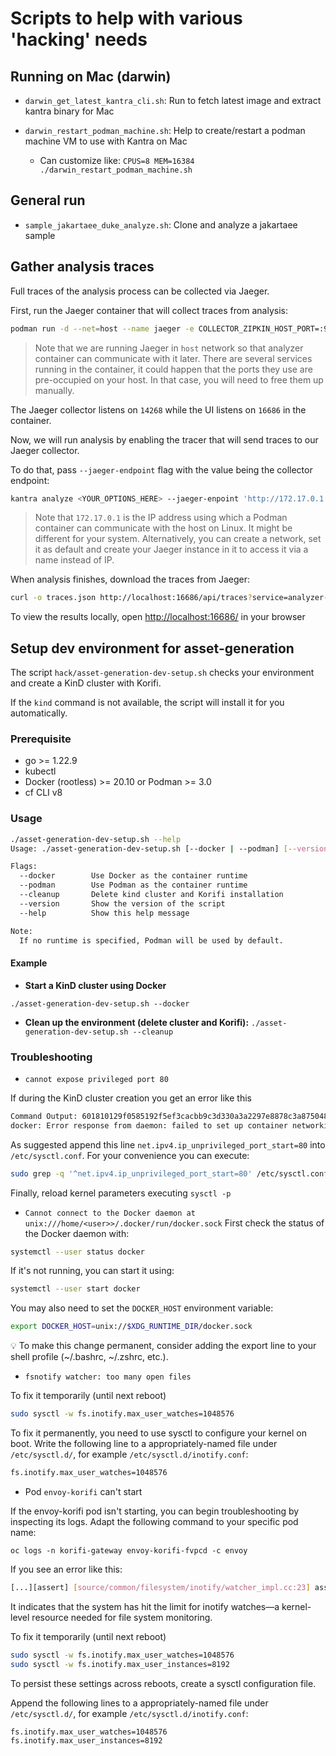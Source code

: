 # Scripts to help with various 'hacking' needs

## Running on Mac (darwin)
* `darwin_get_latest_kantra_cli.sh`:  Run to fetch latest image and extract kantra binary for Mac

* `darwin_restart_podman_machine.sh`:  Help to create/restart a podman machine VM to use with Kantra on Mac
	* Can customize like: `CPUS=8 MEM=16384 ./darwin_restart_podman_machine.sh`

## General run

* `sample_jakartaee_duke_analyze.sh`:  Clone and analyze a jakartaee sample

## Gather analysis traces 

Full traces of the analysis process can be collected via Jaeger. 

First, run the Jaeger container that will collect traces from analysis:

```sh
podman run -d --net=host --name jaeger -e COLLECTOR_ZIPKIN_HOST_PORT=:9411 jaegertracing/all-in-one:1.23
```

> Note that we are running Jaeger in `host` network so that analyzer container can communicate with it later. There are several services running in the container, it could happen that the ports they use are pre-occupied on your host. In that case, you will need to free them up manually.

The Jaeger collector listens on `14268` while the UI listens on `16686` in the container.

Now, we will run analysis by enabling the tracer that will send traces to our Jaeger collector. 

To do that, pass `--jaeger-endpoint` flag with the value being the collector endpoint:

```sh
kantra analyze <YOUR_OPTIONS_HERE> --jaeger-enpoint 'http://172.17.0.1:14268/api/traces'
```

> Note that `172.17.0.1` is the IP address using which a Podman container can communicate with the host on Linux. It might be different for your system. Alternatively, you can create a network, set it as default and create your Jaeger instance in it to access it via a name instead of IP.

When analysis finishes, download the traces from Jaeger:

```sh
curl -o traces.json http://localhost:16686/api/traces?service=analyzer-lsp
```

To view the results locally, open [http://localhost:16686/](http://localhost:16686/) in your browser

## Setup dev environment for asset-generation

The script `hack/asset-generation-dev-setup.sh` checks your environment and
create a KinD cluster with Korifi.

If the `kind` command is not available, the script will install it for you automatically.

### Prerequisite
* go >= 1.22.9
* kubectl
* Docker (rootless) >= 20.10 or Podman >= 3.0
* cf CLI v8

### Usage

```bash
./asset-generation-dev-setup.sh --help
Usage: ./asset-generation-dev-setup.sh [--docker | --podman] [--version] [--cleanup] [--help]

Flags:
  --docker        Use Docker as the container runtime
  --podman        Use Podman as the container runtime
  --cleanup       Delete kind cluster and Korifi installation
  --version       Show the version of the script
  --help          Show this help message

Note:
  If no runtime is specified, Podman will be used by default.
```

#### Example

- **Start a KinD cluster using Docker**

`./asset-generation-dev-setup.sh --docker`

- **Clean up the environment (delete cluster and Korifi):**
`./asset-generation-dev-setup.sh --cleanup`

### Troubleshooting
* `cannot expose privileged port 80`

If during the KinD cluster creation you get an error like this 

```bash
Command Output: 601810129f0585192f5ef3cacbb9c3d330a3a2297e8878c3a87504830e8a5377
docker: Error response from daemon: failed to set up container networking: driver failed programming external connectivity on endpoint korifi-control-plane (0935aba6417b2c48ab62064e9b4cfe633d83334310f0ed53baa3008ffd5c2c6a): error while calling RootlessKit PortManager.AddPort(): cannot expose privileged port 80, you can add 'net.ipv4.ip_unprivileged_port_start=80' to /etc/sysctl.conf (currently 1024), or set CAP_NET_BIND_SERVICE on rootlesskit binary, or choose a larger port number (>= 1024): listen tcp4 0.0.0.0:80: bind: permission denied
```

As suggested append this line `net.ipv4.ip_unprivileged_port_start=80` into
`/etc/sysctl.conf`. For your convenience you can execute:

```bash
sudo grep -q '^net.ipv4.ip_unprivileged_port_start=80' /etc/sysctl.conf || echo 'net.ipv4.ip_unprivileged_port_start=80' | sudo tee -a /etc/sysctl.conf
```
Finally, reload kernel parameters executing `sysctl -p`

* `Cannot connect to the Docker daemon at unix:///home/<user>>/.docker/run/docker.sock`
First check the status of the Docker daemon with:
```bash
systemctl --user status docker
```
If it's not running, you can start it using:
```bash
systemctl --user start docker
```

You may also need to set the `DOCKER_HOST` environment variable:

```bash
export DOCKER_HOST=unix://$XDG_RUNTIME_DIR/docker.sock
```

💡 To make this change permanent, consider adding the export line to your shell
profile (~/.bashrc, ~/.zshrc, etc.).

* `fsnotify watcher: too many open files`

To fix it temporarily (until next reboot)

```bash
sudo sysctl -w fs.inotify.max_user_watches=1048576
```

To fix it permanently, you need to use sysctl to configure your kernel on boot.
Write the following line to a appropriately-named file under `/etc/sysctl.d/`, for example `/etc/sysctl.d/inotify.conf`:

```bash
fs.inotify.max_user_watches=1048576
```

* Pod `envoy-korifi` can't start

If the envoy-korifi pod isn't starting, you can begin troubleshooting by inspecting its logs. Adapt the following command to your specific pod name:

`oc logs -n korifi-gateway envoy-korifi-fvpcd -c envoy`

If you see an error like this:

```bash
[...][assert] [source/common/filesystem/inotify/watcher_impl.cc:23] assert failure: inotify_fd_ >= 0. Details: Consider increasing value of user.max_inotify_watches via sysctl
```
It indicates that the system has hit the limit for inotify watches—a
kernel-level resource needed for file system monitoring.

To fix it temporarily (until next reboot)

```bash
sudo sysctl -w fs.inotify.max_user_watches=1048576
sudo sysctl -w fs.inotify.max_user_instances=8192
```

To persist these settings across reboots, create a sysctl configuration file.

Append the following lines to a appropriately-named file under `/etc/sysctl.d/`, for example `/etc/sysctl.d/inotify.conf`:

```bash
fs.inotify.max_user_watches=1048576
fs.inotify.max_user_instances=8192
```